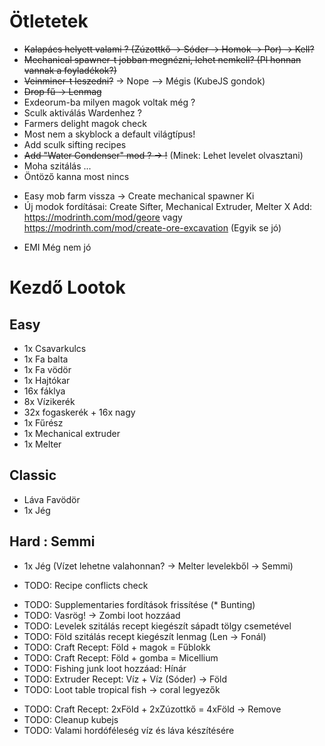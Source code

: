 # Ötletetek

- ~~Kalapács helyett valami ? (Zúzottkő -> Sóder -> Homok -> Por) -> Kell?~~
- ~~Mechanical spawner-t jobban megnézni, lehet nemkell? (Pl honnan vannak a foyladékok?)~~
- ~~Veinminer-t leszedni?~~ -> Nope --> Mégis (KubeJS gondok)
- ~~Drop fű -> Lenmag~~
- Exdeorum-ba milyen magok voltak még ?
- Sculk aktiválás Wardenhez ?
- Farmers delight magok check
- Most nem a skyblock a default világtípus!
- Add sculk sifting recipes
- ~~Add "Water Condenser" mod ? -> !~~ (Minek: Lehet levelet olvasztani)
- Moha szitálás ...
- Öntöző kanna most nincs
+ Easy mob farm vissza -> Create mechanical spawner Ki
+ Új modok fordításai: Create Sifter, Mechanical Extruder, Melter
X Add: https://modrinth.com/mod/geore vagy https://modrinth.com/mod/create-ore-excavation (Egyik se jó)
- EMI Még nem jó

# Kezdő Lootok

## Easy
 - 1x Csavarkulcs
 - 1x Fa balta
 - 1x Fa vödör
 - 1x Hajtókar
 - 16x fáklya
 - 8x Vízikerék
 - 32x fogaskerék + 16x nagy
 - 1x Fűrész
 - 1x Mechanical extruder
 - 1x Melter

## Classic
 - Láva Favödör
 - 1x Jég

## Hard : Semmi
  - 1x Jég (Vízet lehetne valahonnan? -> Melter levelekből -> Semmi)

- TODO: Recipe conflicts check
+ TODO: Supplementaries fordítások frissítése (* Bunting)
+ TODO: Vasrög! -> Zombi loot hozzáad
+ TODO: Levelek szitálás recept kiegészít sápadt tölgy csemetével
+ TODO: Föld szitálás recept kiegészít lenmag (Len -> Fonál)
+ TODO: Craft Recept: Föld + magok = Fűblokk
+ TODO: Craft Recept: Föld + gomba = Micellium
+ TODO: Fishing junk loot hozzáad: Hínár
+ TODO: Extruder Recept: Víz + Víz (Sóder) -> Föld
+ TODO: Loot table tropical fish -> coral legyezők
- TODO: Craft Recept: 2xFöld + 2xZúzottkő = 4xFöld -> Remove
- TODO: Cleanup kubejs
- TODO: Valami hordóféleség víz és láva készítésére
